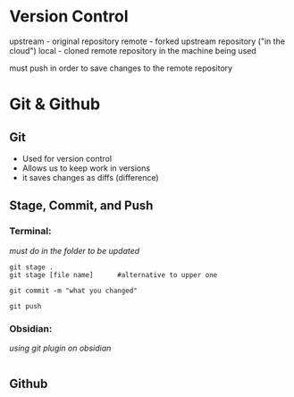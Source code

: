 # Version Control

upstream - original repository
remote - forked upstream repository ("in the cloud")
local - cloned remote repository in the machine being used

must push in order to save changes to the remote repository

# Git & Github

## Git

- Used for version control
- Allows us to keep work in versions
- it saves changes as diffs (difference)

## Stage, Commit, and Push 

### Terminal:
*must do in the folder to be updated*

``` shell
git stage .
git stage [file name]      #alternative to upper one

git commit -m "what you changed"

git push
```

### Obsidian:
*using git plugin on obsidian*

``` shell

```

## Github
